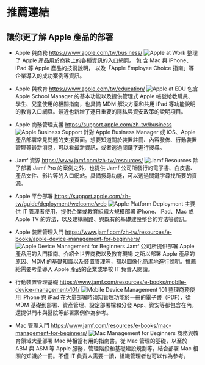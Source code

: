 # 推薦連結
## 讓你更了解 Apple 產品的部署

* Apple 與商務
https://www.apple.com/tw/business/
![Apple at Work](https://info.aatp.com.tw/hubfs/MDM%20Books%202025/Ch1/Apple%20at%20Work.png)
整理了 Apple 產品用於商務上的各種資訊的入口網頁。 包 含 Mac 與 iPhone、iPad 等 Apple 產品的技術說明， 以及「Apple Employee Choice 指南」等企業導入的成功案例等資訊。

* Apple 與教育
https://www.apple.com/tw/education/
![Apple at EDU](https://info.aatp.com.tw/hubfs/MDM%20Books%202025/%E6%8E%A8%E8%96%A6%E9%80%A3%E7%B5%90/Apple%20at%20EDU.png)
包含 Apple School Manager 的基本功能以及提供管理式 Apple 帳號給教職員、學生、兒童使用的相關指南，也具備 MDM 解決方案和共用 iPad 等功能說明的教育入口網頁。最近也新增了逐日重要的隱私與資安政策的說明項目。

* Apple 商務管理支援
https://support.apple.com/zh-tw/business
![Apple Business Support](https://info.aatp.com.tw/hubfs/MDM%20Books%202025/%E6%8E%A8%E8%96%A6%E9%80%A3%E7%B5%90/Apple%20Business%20Support.png)
針對 Apple Business Manager 或 iOS、Apple 產品部署常見問題的支援頁面。想要知道關於裝置註冊、內容發佈、行動裝置管理等最新消息，可以看最新資訊，或者透過關鍵字進行搜尋。

* Jamf 資源
https://www.jamf.com/zh-tw/resources/
![Jamf Resources](https://info.aatp.com.tw/hubfs/MDM%20Books%202025/%E6%8E%A8%E8%96%A6%E9%80%A3%E7%B5%90/Jamf%20Resources.png)
除了部署 Jamf Pro 的案例之外，也提供 Jamf 公司所發行的電子書、白皮書、產品文件、影片等的入口網站。具備搜尋功能，可以透過關鍵字尋找所要的資源。

* Apple 平台部署
https://support.apple.com/zh-tw/guide/deployment/welcome/web
![Apple Platform Deployment](https://info.aatp.com.tw/hubfs/MDM%20Books%202025/%E6%8E%A8%E8%96%A6%E9%80%A3%E7%B5%90/Apple%20Platform%20Deployment.png)
主要供 IT 管理者使用，提供企業或教育組織大規模部署 iPhone、iPad、Mac 或 Apple TV 的方法，以及建構網路、與既有的基礎建設整合的方法等資訊。

* Apple 裝置管理入門
https://www.jamf.com/zh-tw/resources/e-books/apple-device-management-for-beginners/
![Apple Device Management for Beginners](https://info.aatp.com.tw/hubfs/MDM%20Books%202025/%E6%8E%A8%E8%96%A6%E9%80%A3%E7%B5%90/Apple%20Device%20Management%20for%20Beginners.png)
Jamf 公司所提供部署 Apple 產品用的入門指南。介紹全世界商務以及教育現場 之所以部署 Apple 產品的原因、MDM 的基礎知識以及裝置管理等，都以圖像化簡潔地進行說明。推薦給需要考量導入 Apple 產品的企業或學校 IT 負責人閱讀。

* 行動裝置管理基礎
https://www.jamf.com/resources/e-books/mobile-device-management-101/
![Mobile Device Management 101](https://info.aatp.com.tw/hubfs/MDM%20Books%202025/%E6%8E%A8%E8%96%A6%E9%80%A3%E7%B5%90/Mobile%20Device%20Management%20101.png)
整理商務使用 iPhone 與 iPad 在大量部署時須知管理功能於一冊的電子書（PDF），從 MDM 基礎到部署、資產管理、設定部署檔和分發 App、資安等都包含在內，還提供門市與醫院等部署案例作為參考。

* Mac 管理入門
https://www.jamf.com/resources/e-books/mac-management-for-beginners/
![Mac Management for Beginners](https://info.aatp.com.tw/hubfs/MDM%20Books%202025/%E6%8E%A8%E8%96%A6%E9%80%A3%E7%B5%90/Mac%20Management%20for%20Beginners.png)
商務與教育領域大量部署 Mac 時相當有用的指南書。從 Mac 管理的基礎，以至於 ABM 與 ASM 等 Apple 服務，管理階段和基礎建設規劃等，結合部署 Mac 相關的知識於一冊。不僅 IT 負責人需要一讀，組織管理者也可以作為參考。